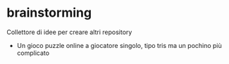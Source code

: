 # brainstorming
Collettore di idee per creare altri repository

- Un gioco puzzle online a giocatore singolo, tipo tris ma un pochino più complicato
